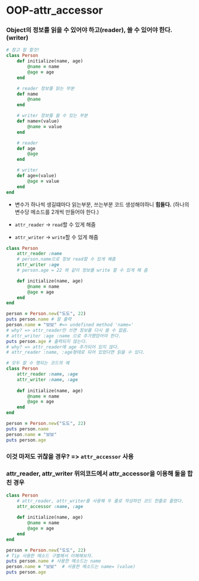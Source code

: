 # OOP-attr_accessor

### Object의 정보를 읽을 수 있어야 하고(reader), 쓸 수 있어야 한다.(writer)

```Ruby
# 참고 잘 할것!
class Person
    def initialize(name, age)
        @name = name
        @age = age
    end

    # reader 정보를 읽는 부분
    def name
        @name
    end

    # writer 정보를 쓸 수 있는 부분
    def name=(value)
        @name = value
    end

    # reader
    def age
        @age
    end

    # writer
    def age=(value)
        @age = value
    end
end
```
- 변수가 하나씩 생길떄마다 읽는부분, 쓰는부분 코드 생성해야하니 **힘들다.** (하나의 변수당 메소드를 2개씩 만들어야 한다.)

- `attr_reader` -> `read`할 수 있게 해줌
- `attr_writer` -> `write`할 수 있게 해줌

```Ruby
class Person
    attr_reader :name
    # person.name으로 정보 read할 수 있게 해줌
    attr_writer :age
    # person.age = 22 와 같이 정보를 write 할 수 있게 해 줌

    def initialize(name, age)
        @name = name
        @age = age
    end
end

person = Person.new("도도", 22)
puts person.name # 잘 출력
person.name = "보보" #=> undefined method 'name=' 
# why? => attr_reader만 쓰면 정보를 다시 쓸 수 없음.
# attr_writer :age :name 으로 추가했었어야 한다.
puts person.age # 출력되지 않는다.
# why? => attr_reader에 age 추가되어 있지 않다.
# attr_reader :name, :age형태로 되어 있었다면 읽을 수 있다.
```


```Ruby
# 모두 잘 수 행되는 코드의 예
class Person
    attr_reader :name, :age
    attr_writer :name, :age
    
    def initialize(name, age)
        @name = name
        @age = age
    end
end

person = Person.new("도도", 22)
puts person.name
person.name = "보보" 
puts person.age 
```
### 이것 마저도 귀찮을 경우?  => `attr_accessor` 사용
### attr_reader, attr_writer 위의코드에서 attr_accessor을 이용해 둘을 합친 경우

```Ruby
class Person
    # attr_reader, attr_writer를 사용해 두 줄로 작성하던 코드 한줄로 줄였다.
    attr_accessor :name, :age
    
    def initialize(name, age)
        @name = name
        @age = age
    end
end

person = Person.new("도도", 22)
# Tip 사용한 메소드 구별해서 이해해보자.
puts person.name # 사용한 메소드는 name
person.name = "보보"  # 사용한 메소드는 name= (value) 
puts person.age 
```